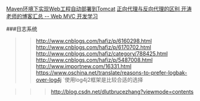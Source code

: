 [Maven环境下实现Web工程自动部署到Tomcat](http://blog.csdn.net/DLUTBruceZhang/article/details/50441180)
[正向代理与反向代理的区别 ](http://blog.csdn.net/dlutbrucezhang/article/details/50395810)
[开涛老师的博客汇总 -- Web MVC 开发学习](http://blog.csdn.net/dlutbrucezhang/article/details/50131335)

###日志系统
>>http://www.cnblogs.com/hafiz/p/6160298.html
>>http://www.cnblogs.com/hafiz/p/6170702.html
>>http://www.cnblogs.com/hafiz/category/788425.html
>>http://www.cnblogs.com/hafiz/p/5487008.html
>>http://www.importnew.com/16331.html
>>https://www.oschina.net/translate/reasons-to-prefer-logbak-over-log4j
`使用log4j2框架是比较合适的选择

>>>http://blog.csdn.net/dlutbrucezhang?viewmode=contents


